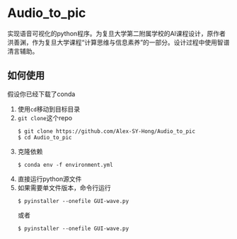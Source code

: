 # Audio_to_pic
实现语音可视化的python程序。为复旦大学第二附属学校的AI课程设计，原作者洪善渊，作为复旦大学课程“计算思维与信息素养”的一部分。设计过程中使用智谱清言辅助。

## 如何使用
假设你已经下载了conda
1. 使用`cd`移动到目标目录
2. `git clone`这个repo
   ```
   $ git clone https://github.com/Alex-SY-Hong/Audio_to_pic
   $ cd Audio_to_pic
   ```
3. 克隆依赖
   ```
   $ conda env -f environment.yml
   ```
4. 直接运行python源文件
5. 如果需要单文件版本，命令行运行
   ```
   $ pyinstaller --onefile GUI-wave.py
   ```
   或者
   ```
   $ pyinstaller --onefile GUI-wave.py
   ```
